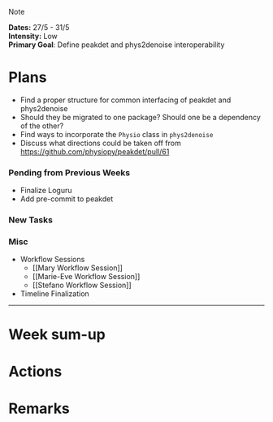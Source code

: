 > [!NOTE]  
> **Dates:** 27/5 - 31/5  
> **Intensity:** Low  
> **Primary Goal**: Define peakdet and phys2denoise interoperability

# Plans
- Find a proper structure for common interfacing of peakdet and phys2denoise
- Should they be migrated to one package? Should one be a dependency of the other?
- Find ways to incorporate the `Physio` class in `phys2denoise`
- Discuss what directions could be taken off from https://github.com/physiopy/peakdet/pull/61

### Pending from Previous Weeks
- Finalize Loguru
- Add pre-commit to peakdet
### New Tasks

### Misc
- Workflow Sessions
	- [[Mary Workflow Session]]
	- [[Marie-Eve Workflow Session]]
	- [[Stefano Workflow Session]]
- Timeline Finalization

---
# Week sum-up

# Actions

# Remarks